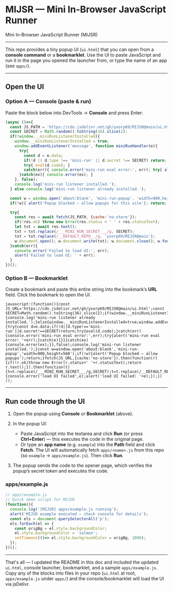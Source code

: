 # MIJSR — Mini In-Browser JavaScript Runner

Mini In-Browser JavaScript Runner (MIJSR)

---

This repo provides a tiny popup UI (`ui.html`) that you can open from a **console command** or a **bookmarklet**. Use the UI to paste JavaScript and run it in the page you opened the launcher from, or type the name of an app (see `apps/`).

---

## Open the UI

### Option A — Console (paste & run)

Paste the block below into DevTools → **Console** and press Enter:

```js
(async ()=>{
  const JS_PATH = 'https://cdn.jsdelivr.net/gh/yxorp69/MIJSR@main/ui.html';
  const SECRET = Math.random().toString(36).slice(2);
  if(!window.__miniRunListenerInstalled){
    window.__miniRunListenerInstalled = true;
    window.addEventListener('message', function miniRunHandler(e){
      try{
        const d = e.data;
        if(!d || d.type !== 'mini-run' || d.secret !== SECRET) return;
        try{ eval(d.code); }
        catch(err){ console.error('mini-run eval error:', err); try{ alert('mini-run eval error: '+err);}catch(e){} }
      }catch(ex){ console.error(ex); }
    }, false);
    console.log('mini-run listener installed.');
  } else console.log('mini-run listener already installed.');

  const w = window.open('about:blank', 'mini-run-popup', 'width=900,height=560');
  if(!w){ alert('Popup blocked — allow popups for this site'); return; }

  try{
    const res = await fetch(JS_PATH, {cache:'no-store'});
    if(!res.ok) throw new Error(res.status + ' ' + res.statusText);
    let txt = await res.text();
    txt = txt.replace(/___MINI_RUN_SECRET___/g, SECRET);
    txt = txt.replace(/__DEFAULT_REPO__/g, 'yxorp69/MIJSR@main');
    w.document.open(); w.document.write(txt); w.document.close(); w.focus();
  }catch(err){
    console.error('Failed to load UI:', err);
    alert('Failed to load UI: ' + err);
  }
})();
```

### Option B — Bookmarklet

Create a bookmark and paste this entire string into the bookmark’s **URL** field. Click the bookmark to open the UI.

```
javascript:(function(){const JS_URL='https://cdn.jsdelivr.net/gh/yxorp69/MIJSR@main/ui.html';const SECRET=Math.random().toString(36).slice(2);if(window.__miniRunListenerInstalled){console.log('mini-run listener already installed.');}else{window.__miniRunListenerInstalled=true;window.addEventListener('message',function(e){try{const d=e.data;if(!d||d.type!=='mini-run'||d.secret!==SECRET)return;try{eval(d.code);}catch(err){console.error('mini-run eval error:',err);try{alert('mini-run eval error: '+err);}catch(e){}}}catch(ex){console.error(ex);}},false);console.log('mini-run listener installed.');}const w=window.open('about:blank','mini-run-popup','width=900,height=560');if(!w){alert('Popup blocked — allow popups');return;}fetch(JS_URL,{cache:'no-store'}).then(function(r){if(!r.ok)throw new Error(r.status+' '+r.statusText);return r.text();}).then(function(t){t=t.replace(/___MINI_RUN_SECRET___/g,SECRET);t=t.replace(/__DEFAULT_REPO__/g,'yxorp69/MIJSR@main');w.document.open();w.document.write(t);w.document.close();w.focus();}).catch(function(e){console.error('load UI failed',e);alert('load UI failed: '+e);});})();
```

---

## Run code through the UI

1. Open the popup using **Console** or **Bookmarklet** (above).
2. In the popup UI:

   * Paste JavaScript into the textarea and click **Run** (or press **Ctrl+Enter**) — this executes the code in the original page.
   * Or type an **app name** (e.g. `example`) into the **Path** field and click **Fetch**. The UI will automatically fetch `apps/<name>.js` from this repo (so `example` → `apps/example.js`). Then click **Run**.
3. The popup sends the code to the opener page, which verifies the popup’s secret token and executes the code.


### apps/example.js

```js
// apps/example.js
// Quick demo script for MIJSR
(function(){
  console.log('[MIJSR] apps/example.js running');
  alert('MIJSR example executed — check console for details');
  const els = document.querySelectorAll('p');
  els.forEach(el => {
    const origBg = el.style.backgroundColor;
    el.style.backgroundColor = 'salmon';
    setTimeout(()=> el.style.backgroundColor = origBg, 2000);
  });
})();
```

---

That's all — I updated the README in this doc and included the updated `ui.html`, console launcher, bookmarklet, and a sample `apps/example.js`. Copy any of the blocks into files in your repo (`ui.html` at root, `apps/example.js` under `apps/`) and the console/bookmarklet will load the UI via jsDelivr.
